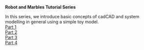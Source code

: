 **Robot and Marbles Tutorial Series**

In this series, we introduce basic concepts of cadCAD and system modelling in general using a simple toy model.  
[Part 1](01%20Tutorials/robot-marbles-part-1/robot-marbles-part-1.ipynb)  
[Part 2](01%20Tutorials/robot-marbles-part-2/robot-marbles-part-2.ipynb)  
[Part 3](01%20Tutorials/robot-marbles-part-3/robot-marbles-part-3.ipynb)  
[Part 4](01%20Tutorials/robot-marbles-part-4/robot-marbles-part-4.ipynb)  
